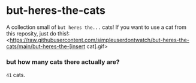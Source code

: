 # but-heres-the-cats
A collection small of `but heres the...` cats! 
If you want to use a cat from this reposity, just do this!:
<https://raw.githubusercontent.com/simpleuserdontwatch/but-heres-the-cats/main/but-heres-the-[insert cat].gif>
### but how many cats there actually are? 
`41` cats.
